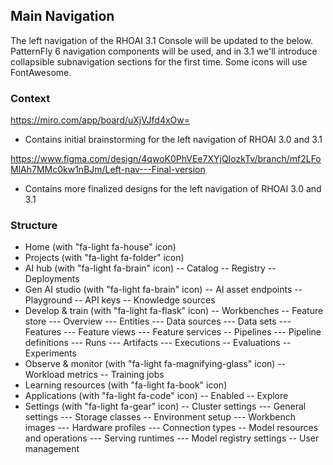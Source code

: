 ## Main Navigation

The left navigation of the RHOAI 3.1 Console will be updated to the below. PatternFly 6 navigation components will be used, and in 3.1 we'll introduce collapsible subnavigation sections for the first time. Some icons will use FontAwesome.

### Context

https://miro.com/app/board/uXjVJfd4xOw=
* Contains initial brainstorming for the left navigation of RHOAI 3.0 and 3.1

https://www.figma.com/design/4qwoK0PhVEe7XYjQIozkTv/branch/mf2LFoMlAh7MMc0kw1nBJm/Left-nav---Final-version
* Contains more finalized designs for the left navigation of RHOAI 3.0 and 3.1

### Structure

- Home (with "fa-light fa-house" icon)
- Projects (with "fa-light fa-folder" icon)
- AI hub (with "fa-light fa-brain" icon)
-- Catalog
-- Registry
-- Deployments
- Gen AI studio (with "fa-light fa-brain" icon)
-- AI asset endpoints
-- Playground
-- API keys
-- Knowledge sources
- Develop & train (with "fa-light fa-flask" icon)
-- Workbenches
-- Feature store
--- Overview
--- Entities
--- Data sources
--- Data sets
--- Features
--- Feature views
--- Feature services
-- Pipelines
--- Pipeline definitions
--- Runs
--- Artifacts
--- Executions
-- Evaluations
-- Experiments
- Observe & monitor (with "fa-light fa-magnifying-glass" icon)
-- Workload metrics
-- Training jobs
- Learning resources (with "fa-light fa-book" icon)
- Applications (with "fa-light fa-code" icon)
-- Enabled
-- Explore
- Settings (with "fa-light fa-gear" icon)
-- Cluster settings
--- General settings
--- Storage classes
-- Environment setup
--- Workbench images
--- Hardware profiles
--- Connection types
-- Model resources and operations
--- Serving runtimes
--- Model registry settings
-- User management
